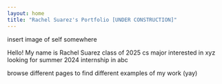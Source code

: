 ```yaml
---
layout: home
title: "Rachel Suarez's Portfolio [UNDER CONSTRUCTION]"
---
```


insert image of self somewhere

Hello! My name is Rachel Suarez
class of 2025
cs major
interested in xyz
looking for summer 2024 internship in abc

browse different pages to find different examples of my work (yay)
